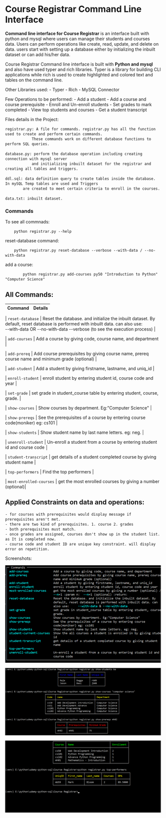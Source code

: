 # Course Registrar Command Line Interface


**Command line interface for Course Registrar** is an interface built with python and mysql where users can manage 
their students and courses data. Users can perform operations like create, read, update, and delete on data.
users start with setting up a database either by  initializing the inbuilt dataset or can add his/her data.


Course Registrar Command line interface is built with **Python and mysql** and also have used 
typer and rich libraries. 
Typer is a library for building CLI applications while rich is used to create highlighted and colored text and tables 
on the command line.


Other Libraries used:
    - Typer
    - Rich
    - MySQL Connector
    
Few Operations to be performed:
    - Add a student
    - Add a course and course prerequisite
    - Enroll and Un-enroll students
    - Set grades to mark completed
    - View top students and courses
    - Get a student transcript 

    
Files details in the Project: 

    registrar.py: A file for commands. registrar.py has all the function used to create and perform certain commands. 
                These commands work on different database functions to perform SQL queries.
    
    database.py: perform the database operation including creating connection with mysql server
                and initializing inbuilt dataset for the registrar and creating all tables and triggers. 
    
    ddl.sql: data definition query to create tables inside the database. In mySQL Temp tables are used and Triggers 
            are created to meet certain criteria to enroll in the courses.
    
    data.txt: inbuilt dataset.



### Commands
To see all commnads:
```
    python registrar.py --help
```

reset-database command:
```
    python registrar.py reset-database --verbose --with-data / --no-with-data
```

add a course:
```
        python registrar.py add-courses py50 "Introduction to Python" "Computer Science"
```


## All Commands:
| Command      | Details                                                  |
|--------------|----------------------------------------------------------|

| `reset-database`      |   Reset the database. and initialize the inbuilt dataset. By default, reset database is 
                            performed with inbuilt data. 
                            can also use:     
                                    --with-data OR --no-with-data
                                    --verbose (to see the execution process)  |
                                

| `add-courses`         |   Add a course by giving code, course name, and department |  

 | `add-prereq`         |   Add course prerequisites by giving course name, prereq course name and 
                            minimum grade (optional)    |     

 | `add-student`        |   Add a student by giving firstname, lastname, and uniq_id |      

 | `enroll-student`     |   enroll student by entering student id, course code and year |

 | `set-grade`          |   set grade in student_course table by entering student, course, grade.     |

 | `show-courses`       |   Show courses by department. Eg:"Computer Science" |                      

 | `show-prereqs`       |   See the prerequisites of a course by entering course code(moniker) eg: cs101 |

 | `show-students`      |   Show student name by last name letters. eg: neg.  | 

 | `unenroll-student`   |   Un-enroll a student from a course by entering student id and course code   │

 | `student-transcript` |   get details of a student completed course by giving student name |

 | `top-performers`     |   Find the top performers |

 |  `most-enrolled-courses` |   get the most enrolled courses by giving a number (optional)|
                          



## Applied Constraints on data and operations:
    - for courses with prerequisites would display message if prerequisites aren't met.
    - there are two kind of prerequisites. 1. course 2. grades
    - both prerequisites must match.
    - once grades are assigned, courses don't show up in the student list. as It is completed now.
    - course code and student ID are unique key constraint. will display error on repetition. 



Screenshots:

![img](https://github.com/Siddharthbadal/Course-Registrar/blob/main/images/commands.png)

![img](https://github.com/Siddharthbadal/Course-Registrar/blob/main/images/first.png)

![img](https://github.com/Siddharthbadal/Course-Registrar/blob/main/images/second.png)